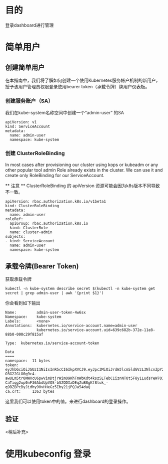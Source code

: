 # 目的 # 
登录dashboard进行管理
# 简单用户 #
## 创建简单用户 ##
在本指南中，我们将了解如何创建一个使用Kubernetes服务帐户机制的新用户，授予该用户管理员权限登录使用bearer token（承载令牌）绑用户仪表板。
### 创建服务账户（SA） ###
我们在kube-system名称空间中创建一个“admin-user” 的SA
```
apiVersion: v1
kind: ServiceAccount
metadata:
  name: admin-user
  namespace: kube-system
```
### 创建 ClusterRoleBinding ###
In most cases after provisioning our cluster using kops or kubeadm or any other popular tool admin Role already exists in the cluster. We can use it and create only RoleBinding for our ServiceAccount.

** 注意 ** ClusterRoleBinding 的 apiVersion 资源可能会因为k8s版本不同导致不一致。 
```
apiVersion: rbac.authorization.k8s.io/v1beta1
kind: ClusterRoleBinding
metadata:
  name: admin-user
roleRef:
  apiGroup: rbac.authorization.k8s.io
  kind: ClusterRole
  name: cluster-admin
subjects:
- kind: ServiceAccount
  name: admin-user
  namespace: kube-system
```
## 承载令牌(Bearer Token) ##
获取承载令牌
```
kubectl -n kube-system describe secret $(kubectl -n kube-system get secret | grep admin-user | awk '{print $1}')
```
你会看到如下输出
```
Name:         admin-user-token-4w6sx
Namespace:    kube-system
Labels:       <none>
Annotations:  kubernetes.io/service-account.name=admin-user
              kubernetes.io/service-account.uid=639c682b-372e-11e8-88b0-000c29f815af

Type:  kubernetes.io/service-account-token

Data
====
namespace:  11 bytes
token:      eyJhbGciOiJSUzI1NiIsInR5cCI6IkpXVCJ9.eyJpc3MiOiJrdWJlcm5ldGVzL3NlcnZpY2VhY2NvdW50Iiwia3ViZXJuZXRlcy5pby9zZXJ2aWNlYWNjb3VudC9uYW1lc3BhY2UiOiJrdWJlLXN5c3RlbSIsImt1YmVybmV0ZXMuaW8vc2VydmljZWFjY291bnQvc2VjcmV0Lm5hbWUiOiJhZG1pbi11c2VyLXRva2VuLTR3NnN4Iiwia3ViZXJuZXRlcy5pby9zZXJ2aWNlYWNjb3VudC9zZXJ2aWNlLWFjY291bnQubmFtZSI6ImFkbWluLXVzZXIiLCJrdWJlcm5ldGVzLmlvL3NlcnZpY2VhY2NvdW50L3NlcnZpY2UtYWNjb3VudC51aWQiOiI2MzljNjgyYi0zNzJlLTExZTgtODhiMC0wMDBjMjlmODE1YWYiLCJzdWIiOiJzeXN0ZW06c2VydmljZWFjY291bnQ6a3ViZS1zeXN0ZW06YWRtaW4tdXNlciJ9.AnIHuXbY0ktRzaZSw6ktjHuwIFj4NxQjSgRvbvbI6Gav1zO3F_E6sMWgp4AzpoC4BKbwCFNday146QLUqzFin9z5GoBKGnJ4AEvElYvfN5V1_zSbHpxf_1X1Hbbkl-O3G22GLO0g9c4-awULm5tr0NWXcU6pwVimDtjrWimO9KhTmWbKdt4ksz5LTebC1iznNTOt5F8y1LudsYeW7O12TUk1Kd7c31YiwIgzQDs9gEGIerry9QOOwNEe2aRelMSd3-CaTiqg2up0nF36AbdUpVQS-bSZQDIaDEqZuB8gKf8luk_-q9BZBPcByJidhy90vHHeGz5Iby21jPQJa54daQ
ca.crt:     1363 bytes

```
这里我们可以使用token中的值。来进行dashboard的登录操作。
## 验证 ##
<稍后补充>
# 使用kubeconfig 登录 #
